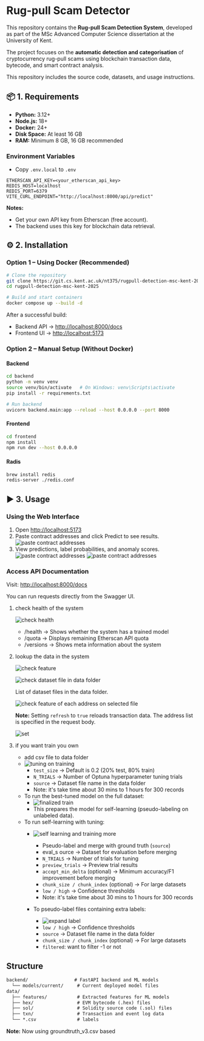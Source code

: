# Rug-pull Scam Detector

This repository contains the **Rug-pull Scam Detection System**, developed as part of the MSc Advanced Computer Science dissertation at the University of Kent.

The project focuses on the **automatic detection and categorisation** of cryptocurrency rug-pull scams using blockchain transaction data, bytecode, and smart contract analysis.

This repository includes the source code, datasets, and usage instructions.

## 📦 1. Requirements

- **Python:** 3.12+
- **Node.js:** 18+
- **Docker:** 24+
- **Disk Space:** At least 16 GB
- **RAM:** Minimum 8 GB, 16 GB recommended

### Environment Variables

- Copy `.env.local` to `.env`

```env
ETHERSCAN_API_KEY=<your_etherscan_api_key>
REDIS_HOST=localhost
REDIS_PORT=6379
VITE_CURL_ENDPOINT="http://localhost:8000/api/predict"
```

**Notes:**

- Get your own API key from Etherscan (free account).
- The backend uses this key for blockchain data retrieval.

## ⚙️ 2. Installation

### **Option 1 – Using Docker (Recommended)**

```bash
# Clone the repository
git clone https://git.cs.kent.ac.uk/nt375/rugpull-detection-msc-kent-2025.git
cd rugpull-detection-msc-kent-2025

# Build and start containers
docker compose up --build -d
```

After a successful build:

- Backend API → <http://localhost:8000/docs>
- Frontend UI → <http://localhost:5173>

### Option 2 – Manual Setup (Without Docker)

#### Backend

```bash
cd backend
python -m venv venv
source venv/bin/activate   # On Windows: venv\Scripts\activate
pip install -r requirements.txt

# Run backend
uvicorn backend.main:app --reload --host 0.0.0.0 --port 8000
```

#### Frontend

```bash
cd frontend
npm install
npm run dev --host 0.0.0.0
```

#### Radis

```bash
brew install redis
redis-server ./redis.conf
```

## ▶️ 3. Usage

### Using the Web Interface

1. Open <http://localhost:5173>
2. Paste contract addresses and click Predict to see results.
![paste contract addresses](/snapshots/1.png)
3. View predictions, label probabilities, and anomaly scores.
![paste contract addresses](/snapshots/7.png)
![paste contract addresses](/snapshots/8.png)

### Access API Documentation

Visit: <http://localhost:8000/docs>

You can run requests directly from the Swagger UI.

1. check health of the system

    ![check health](/snapshots/2.png)

    - /health → Shows whether the system has a trained model
    - /quota → Displays remaining Etherscan API quota
    - /versions → Shows meta information about the system

2. lookup the data in the system

    ![check feature](/snapshots/3.png)

    ![check dataset file in data folder](/snapshots/4.png)

    List of dataset files in the data folder.

    ![check feature of each address on selected file](/snapshots/5.png)

    **Note:** Setting `refresh` to `true` reloads transaction data. The address list is specified in the request body.

    ![set](/snapshots/6.png)

3. if you want train you own

    - add csv file to data folder
    - ![tuning on training](/snapshots/9.png)
      - `test_size` → Default is 0.2 (20% test, 80% train)
      - `N_TRIALS` → Number of Optuna hyperparameter tuning trials
      - `source` → Dataset file name in the data folder
      - Note: it's take time about 30 mins to 1 hours for 300 records
    - To run the best-tuned model on the full dataset:
      - ![finalized train](/snapshots/10.png)
      - This prepares the model for self-learning (pseudo-labeling on unlabeled data).
    - To run self-learning with tuning:
      - ![self learning and training more](/snapshots/11.png)
        - Pseudo-label and merge with ground truth (`source`)
        - eval_s  ource → Dataset for evaluation before merging
        - `N_TRIALS` → Number of trials for tuning
        - `preview_trials` → Preview trial results
        - `accept_min_delta` (optional) → Minimum accuracy/F1 improvement before merging
        - `chunk_size / chunk_index` (optional) → For large datasets
        - `low / high` → Confidence thresholds
        - Note: it's take time about 30 mins to 1 hours for 300 records

      - To pseudo-label files containing extra labels:
        - ![expand label](/snapshots/12.png)
        - `low / high` → Confidence thresholds
        - `source` → Dataset file name in the data folder
        - `chunk_size / chunk_index` (optional) → For large datasets
        - `filtered`: want to filter -1 or not

## Structure

```txt
backend/                 # FastAPI backend and ML models
  └── models/current/     # Current deployed model files
data/
  ├── features/           # Extracted features for ML models
  ├── hex/                # EVM bytecode (.hex) files
  ├── sol/                # Solidity source code (.sol) files
  ├── txn/                # Transaction and event log data
  └── *.csv               # labels
```

**Note:** Now using groundtruth_v3.csv based
